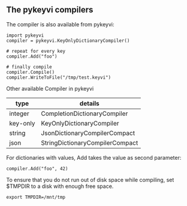 ## The pykeyvi compilers

The compiler is also available from pykeyvi:

    import pykeyvi
    compiler = pykeyvi.KeyOnlyDictionaryCompiler()

    # repeat for every key
    compiler.Add("foo")
    
    # finally compile
    compiler.Compile()
    compiler.WriteToFile("/tmp/test.keyvi")

Other available Compiler in pykeyvi

type              | details
----------------- | --------------------------------------------------------------------------------------------- 
integer           | CompletionDictionaryCompiler
key-only          | KeyOnlyDictionaryCompiler
string            | JsonDictionaryCompilerCompact
json              | StringDictionaryCompilerCompact

For dictionaries with values, Add takes the value as second parameter:

    compiler.Add("foo", 42)
    
To ensure that you do not run out of disk space while compiling, set $TMPDIR to a disk with enough free space.
    
    export TMPDIR=/mnt/tmp

